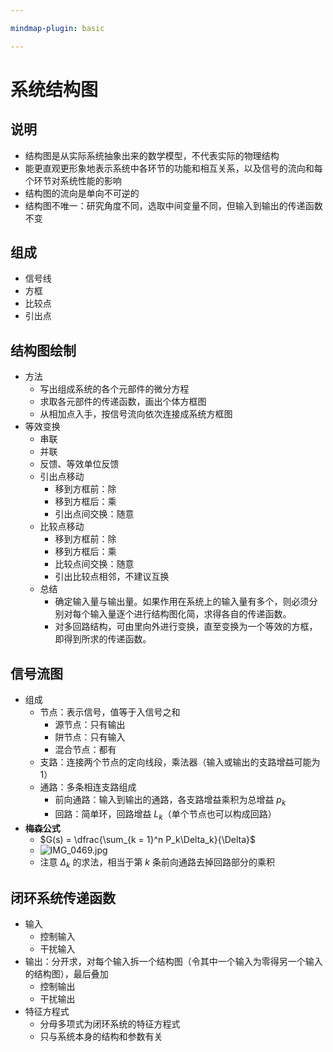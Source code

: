 ```yaml
---

mindmap-plugin: basic

---
```


# 系统结构图

## 说明
- 结构图是从实际系统抽象出来的数学模型，不代表实际的物理结构
- 能更直观更形象地表示系统中各环节的功能和相互关系，以及信号的流向和每个环节对系统性能的影响
- 结构图的流向是单向不可逆的
- 结构图不唯一：研究角度不同，选取中间变量不同，但输入到输出的传递函数不变

## 组成
- 信号线
- 方框
- 比较点
- 引出点

## 结构图绘制
- 方法
  - 写出组成系统的各个元部件的微分方程
  - 求取各元部件的传递函数，画出个体方框图
  - 从相加点入手，按信号流向依次连接成系统方框图
- 等效变换
  - 串联
  - 并联
  - 反馈、等效单位反馈
  - 引出点移动
    - 移到方框前：除
    - 移到方框后：乘
    - 引出点间交换：随意
  - 比较点移动
    - 移到方框前：除
    - 移到方框后：乘
    - 比较点间交换：随意
    - 引出比较点相邻，不建议互换
  - 总结
    - 确定输入量与输出量。如果作用在系统上的输入量有多个，则必须分别对每个输入量逐个进行结构图化简，求得各自的传递函数。
    - 对多回路结构，可由里向外进行变换，直至变换为一个等效的方框，即得到所求的传递函数。

## 信号流图
- 组成
  - 节点：表示信号，值等于入信号之和
    - 源节点：只有输出
    - 阱节点：只有输入
    - 混合节点：都有
  - 支路：连接两个节点的定向线段，乘法器（输入或输出的支路增益可能为 $1$）
  - 通路：多条相连支路组成
    - 前向通路：输入到输出的通路，各支路增益乘积为总增益 $p_k$
    - 回路：简单环，回路增益 $L_k$（单个节点也可以构成回路）
- **梅森公式**
  - $G(s) = \dfrac{\sum_{k = 1}^n P_k\Delta_k}{\Delta}$
  - ![IMG_0469.jpg](http://image.tjzfile.xyz/images/2023/03/16/IMG_0469.jpg)
  - 注意 $\Delta_k$ 的求法，相当于第 $k$ 条前向通路去掉回路部分的乘积

## 闭环系统传递函数
- 输入
  - 控制输入
  - 干扰输入
- 输出：分开求，对每个输入拆一个结构图（令其中一个输入为零得另一个输入的结构图），最后叠加
  - 控制输出
  - 干扰输出
- 特征方程式
  - 分母多项式为闭环系统的特征方程式
  - 只与系统本身的结构和参数有关